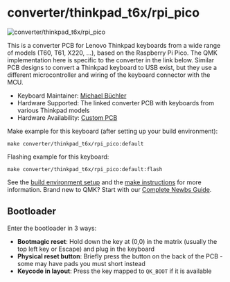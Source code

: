# converter/thinkpad_t6x/rpi_pico

![converter/thinkpad_t6x/rpi_pico](https://i.imgur.com/wUG9p6eh.jpeg)

This is a converter PCB for Lenovo Thinkpad keyboards from a wide range of models (T60, T61, X220, ...), based on the Raspberry Pi Pico. The QMK implementation here is specific to the converter in the link below. Similar PCB designs to convert a Thinkpad keyboard to USB exist, but they use a different microcontroller and wiring of the keyboard connector with the MCU.

* Keyboard Maintainer: [Michael Büchler](https://github.com/strobo5)
* Hardware Supported: The linked converter PCB with keyboards from various Thinkpad models
* Hardware Availability: [Custom PCB](https://github.com/strobo5/T61_PiPico_Scanner)

Make example for this keyboard (after setting up your build environment):

    make converter/thinkpad_t6x/rpi_pico:default

Flashing example for this keyboard:

    make converter/thinkpad_t6x/rpi_pico:default:flash

See the [build environment setup](https://docs.qmk.fm/#/getting_started_build_tools) and the [make instructions](https://docs.qmk.fm/#/getting_started_make_guide) for more information. Brand new to QMK? Start with our [Complete Newbs Guide](https://docs.qmk.fm/#/newbs).

## Bootloader

Enter the bootloader in 3 ways:

* **Bootmagic reset**: Hold down the key at (0,0) in the matrix (usually the top left key or Escape) and plug in the keyboard
* **Physical reset button**: Briefly press the button on the back of the PCB - some may have pads you must short instead
* **Keycode in layout**: Press the key mapped to `QK_BOOT` if it is available
